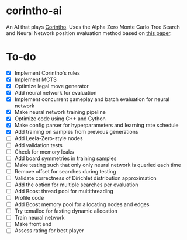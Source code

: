 # corintho-ai

An AI that plays [Corintho](http://www.di.fc.ul.pt/~jpn/gv/corintho.htm). Uses the Alpha Zero Monte Carlo Tree Search and Neural Network position evaluation method based on [this paper](https://www.nature.com/articles/nature24270.epdf?author_access_token=VJXbVjaSHxFoctQQ4p2k4tRgN0jAjWel9jnR3ZoTv0PVW4gB86EEpGqTRDtpIz-2rmo8-KG06gqVobU5NSCFeHILHcVFUeMsbvwS-lxjqQGg98faovwjxeTUgZAUMnRQ).

# To-do

- [x] Implement Corintho's rules
- [x] Implement MCTS
- [x] Optimize legal move generator
- [x] Add neural network for evaluation
- [x] Implement concurrent gameplay and batch evaluation for neural network
- [x] Make neural network training pipeline
- [x] Optimize code using C++ and Cython
- [x] Make config parser for hyperparameters and learning rate schedule
- [x] Add training on samples from previous generations
- [ ] Add Leela-Zero-style nodes
- [ ] Add validation tests
- [ ] Check for memory leaks
- [ ] Add board symmetries in training samples
- [ ] Make testing such that only only neural network is queried each time
- [ ] Remove offset for searches during testing
- [ ] Validate correctness of Dirichlet distribution approximation
- [ ] Add the option for multiple searches per evaluation
- [ ] Add Boost thread pool for multithreading
- [ ] Profile code
- [ ] Add Boost memory pool for allocating nodes and edges
- [ ] Try tcmalloc for fasting dynamic allocation
- [ ] Train neural network
- [ ] Make front end
- [ ] Assess rating for best player
